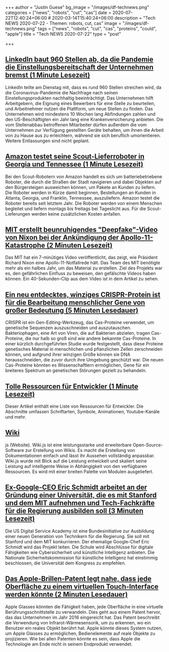 +++
author = "Justin Guese"
bg_image = "/images/df-technews.png"
categories = ["news", "robots", "cut", "cas"]
date = 2020-07-22T12:40:24+06:00 # 2020-03-14T15:40:24+06:00
description = "Tech NEWS 2020-07-22 - Themen: robots, cut, cas"
image = "/images/df-technews.png"
tags = ["news", "robots", "cut", "cas", "proteins", "could", "apple"]
title = "Tech NEWS 2020-07-22"
type = "post"

+++

## [LinkedIn baut 960 Stellen ab, da die Pandemie die Einstellungsbereitschaft der Unternehmen bremst (1 Minute Lesezeit)](https://www.reuters.com/article/us-linkedin-layoffs-idUSKCN24M0XB/1/010001737603ad59-2ca6f26d-7a25-4139-b14f-3ca22d34b42a-000000/Mfk9VVa5Yb8e4KSTV2I3yg4JrVyAbEXUVKvgv5YPn0Y=150)

 LinkedIn teilte am Dienstag mit, dass es rund 960 Stellen streichen wird, da die Coronavirus-Pandemie die Nachfrage nach seinen Einstellungsprodukten nachhaltig beeinträchtigt. Das Unternehmen hilft Arbeitgebern, die Eignung eines Bewerbers für eine Stelle zu beurteilen, und Arbeitnehmer nutzen die Plattform, um neue Stellen zu finden. Das Unternehmen wird mindestens 10 Wochen lang Abfindungen zahlen und den US-Beschäftigten ein Jahr lang eine Krankenversicherung anbieten. Die vom Stellenabbau betroffenen Mitarbeiter dürfen außerdem die vom Unternehmen zur Verfügung gestellten Geräte behalten, um ihnen die Arbeit von zu Hause aus zu erleichtern, während sie sich beruflich umorientieren. Weitere Entlassungen sind nicht geplant.

## [Amazon testet seine Scout-Lieferroboter in Georgia und Tennessee (1 Minute Lesezeit)](https://www.engadget.com/amazon-scout-delivery-robots-atlanta-tennessee-164019585.html/1/010001737603ad59-2ca6f26d-7a25-4139-b14f-3ca22d34b42a-000000/85cNX73QYeqQueZC3G8WAoA3TjSaIOkOWBCZx-H1ktA=150)

 Bei den Scout-Robotern von Amazon handelt es sich um batteriebetriebene Roboter, die durch die Straßen der Stadt navigieren und dabei Objekten auf den Bürgersteigen ausweichen können, um Pakete an Kunden zu liefern. Die Roboter werden in Kürze damit beginnen, Bestellungen an Kunden in Atlanta, Georgia, und Franklin, Tennessee, auszuliefern. Amazon testet die Roboter bereits seit letztem Jahr. Die Roboter werden von einem Menschen begleitet und liefern montags bis freitags bei Tageslicht aus. Für die Scout-Lieferungen werden keine zusätzlichen Kosten anfallen.

## [MIT erstellt beunruhigendes "Deepfake"-Video von Nixon bei der Ankündigung der Apollo-11-Katastrophe (2 Minuten Lesezeit)](https://nypost.com/2020/07/20/mits-deepfake-video-of-nixon-announcing-apollo-11-disaster-surfaces//1/010001737603ad59-2ca6f26d-7a25-4139-b14f-3ca22d34b42a-000000/q7RqDrN2Zya6gjjncn1z9_XDiAM7YiFgLX87bok3z1Q=150)

 Das MIT hat ein 7-minütiges Video veröffentlicht, das zeigt, wie Präsident Richard Nixon eine Apollo-11-Notfallrede hält. Das Team des MIT benötigte mehr als ein halbes Jahr, um das Material zu erstellen. Ziel des Projekts war es, den gefährlichen Einfluss zu beweisen, den gefälschte Videos haben können. Ein 40-Sekunden-Clip aus dem Video ist in dem Artikel zu sehen.

## [Ein neu entdecktes, winziges CRISPR-Protein ist für die Bearbeitung menschlicher Gene von großer Bedeutung (5 Minuten Lesedauer)](https://singularityhub.com/2020/07/21/a-newly-discovered-tiny-crispr-protein-packs-a-giant-punch-for-human-gene-editing/?utm_medium=email&utm_content=a-newlydiscovered-tiny-crispr-protein-packs-a-giant-punch-for-human-gene-editing&utm_source=newsletter&utm_campaign=fy18-hub-daily-rss-newsletter&mkt_tok=eyJpIjoiWkdKaE4yRXhPV0UxTkdVMCIsInQiOiJ5NHJhYWVzUkRQWVJGRUhsbElaN05zU2ZOZnQzdUtTRDg1YnJDazlBVVwvZDNOS2Y1ME96MkN0UXpDblNSaWprQkFtOUg5alwvRWxaZkluZ3hMK0R6Y2lOa0IyR01ab2lmV2srNEFWN25EMlZKbkZnQmNLc0FJa2RDRHhKU3hrNXV4In0%3D/1/010001737603ad59-2ca6f26d-7a25-4139-b14f-3ca22d34b42a-000000/KMz7xnLAtN2Hz2b3I7KATwvCN6Ms8N_4YCux0evWIuo=150)

 CRISPR ist ein Gen-Editing-Werkzeug, das Cas-Proteine verwendet, um genetische Sequenzen auszuschneiden und auszutauschen. Bakteriophagen, eine Art von Viren, die auf Bakterien abzielen, tragen Cas-Proteine, die nur halb so groß sind wie andere bekannte Cas-Proteine. In einer kürzlich durchgeführten Studie wurde festgestellt, dass diese Proteine genetisches Material in menschlichen und pflanzlichen Zellen zerschneiden können, und aufgrund ihrer winzigen Größe können sie DNA herausschneiden, die zuvor durch ihre Umgebung geschützt war. Die neuen Cas-Proteine könnten es Wissenschaftlern ermöglichen, Gene für ein breiteres Spektrum an genetischen Störungen gezielt zu behandeln.

## [Tolle Ressourcen für Entwickler (1 Minute Lesezeit)](https://nelsonmichael.dev/awesome-developer-resources-ckcrin0gg00khpms1gbue38dz/1/010001737603ad59-2ca6f26d-7a25-4139-b14f-3ca22d34b42a-000000/3VgYhufQSQG_3BwXFZnUCuH1GAYDFAd-EqPzkKFnEe4=150)

 Dieser Artikel enthält eine Liste von Ressourcen für Entwickler. Die Abschnitte umfassen Schriftarten, Symbole, Animationen, Youtube-Kanäle und mehr.

## [Wiki](https://wiki.js.org//1/010001737603ad59-2ca6f26d-7a25-4139-b14f-3ca22d34b42a-000000/l7neiNpEwsy443rnl1ic9BzLPsFtQAwF19yh14_UEjE=150)

js (Website). Wiki.js ist eine leistungsstarke und erweiterbare Open-Source-Software zur Erstellung von Wikis. Es macht die Erstellung von Dokumentationen einfach und lässt ihr Aussehen vollständig anpassbar. Wiki.js wurde mit Blick auf die Leistung entwickelt und skaliert seine Leistung auf intelligente Weise in Abhängigkeit von den verfügbaren Ressourcen. Es wird mit einer breiten Palette von Modulen ausgeliefert.

## [Ex-Google-CEO Eric Schmidt arbeitet an der Gründung einer Universität, die es mit Stanford und dem MIT aufnehmen und Tech-Fachkräfte für die Regierung ausbilden soll (3 Minuten Lesezeit)](https://www.businessinsider.com/google-eric-schmidt-us-digital-service-academy-2020-7/1/010001737603ad59-2ca6f26d-7a25-4139-b14f-3ca22d34b42a-000000/woagNjYYGTeHiOnL2c1_ZLNnVjiCpMWmwKI-zUQbMDk=150)

 Die US Digital Service Academy ist eine Bundesinitiative zur Ausbildung einer neuen Generation von Technikern für die Regierung. Sie soll mit Stanford und dem MIT konkurrieren. Der ehemalige Google-Chef Eric Schmidt wird das Projekt leiten. Die Schule wird Abschlüsse für digitale Fähigkeiten wie Cybersicherheit und künstliche Intelligenz anbieten. Die Nationale Sicherheitskommission für künstliche Intelligenz hat einstimmig beschlossen, die Universität dem Kongress zu empfehlen.

## [Das Apple-Brillen-Patent legt nahe, dass jede Oberfläche zu einem virtuellen Touch-Interface werden könnte (2 Minuten Lesedauer)](https://www.macrumors.com/2020/07/21/apple-glasses-touch-surface//1/010001737603ad59-2ca6f26d-7a25-4139-b14f-3ca22d34b42a-000000/sbqbIABnSOGz9dlcrqsK2P1kCh6KejXb4XJRgs5BdqA=150)

 Apple Glasses könnten die Fähigkeit haben, jede Oberfläche in eine virtuelle Berührungsschnittstelle zu verwandeln. Dies geht aus einem Patent hervor, das das Unternehmen im Jahr 2016 eingereicht hat. Das Patent beschreibt die Verwendung von Infrarot-Wärmesensorik, um zu erkennen, wo ein Benutzer ein reales Objekt berührt hat. Apple könnte dieses System nutzen, um Apple Glasses zu ermöglichen, Bedienelemente auf reale Objekte zu projizieren. Wie bei allen Patenten könnte es sein, dass Apple die Technologie am Ende nicht in seinem Endprodukt verwendet.

